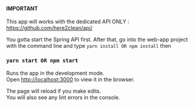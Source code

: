 #### IMPORTANT

This app will works with the dedicated API ONLY : https://github.com/here2clean/api/

You gotta start the Spring API first.
After that, go into the web-app project with the command line and type `yarn install OR npm install`
then

### `yarn start OR npm start`

Runs the app in the development mode.<br>
Open [http://localhost:3000](http://localhost:3000) to view it in the browser.

The page will reload if you make edits.<br>
You will also see any lint errors in the console.


